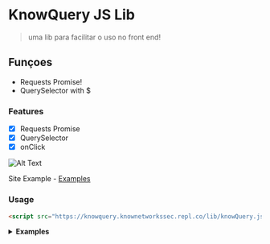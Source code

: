# KnowQuery JS Lib 

> uma lib para facilitar o uso no front end!

## **Funçoes**
* Requests Promise!
* QuerySelector with $

### Features

- [x] Requests Promise
- [x] QuerySelector
- [x] onClick

![Alt Text](https://i.imgur.com/txGtREu.gif)

Site Example - [Examples](https://knowquery.knownetworkssec.repl.co/examples)

### Usage

```html
<script src="https://knowquery.knownetworkssec.repl.co/lib/knowQuery.js"></script>
```

<details><summary><b>Examples</b></summary>

```js
(async() => {
	const response = await $.get({
		url: 'https://www.proxyscan.io/api/proxy?port=80&level=elite',
		method: "GET",
		headers: {
			'Content-Type': 'application/json'
		}
	});
	$('body').html(`<p>${response[0].Ip}:${response[0].Port}</p>`);
	$('p').on('click', () => {
		alert('knowQuery');
	});
	$('p').css('color', 'red');
	$('p').addClass('hidden');
	await sleep(2000);
	$('p').removeClass('hidden');
	$('p').add('a');
	$('p').attr('src','a');
})();
```
  
</details>
